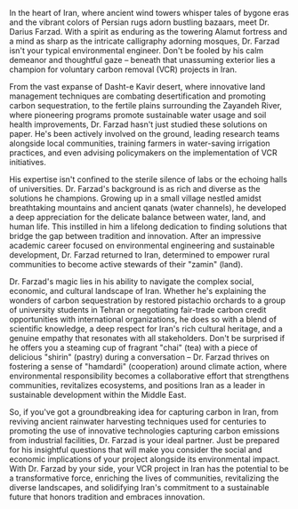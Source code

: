 In the heart of Iran, where ancient wind towers whisper tales of bygone eras and the vibrant colors of Persian rugs adorn bustling bazaars, meet Dr. Darius Farzad. With a spirit as enduring as the towering Alamut fortress and a mind as sharp as the intricate calligraphy adorning mosques, Dr. Farzad isn't your typical environmental engineer. Don't be fooled by his calm demeanor and thoughtful gaze – beneath that unassuming exterior lies a champion for voluntary carbon removal (VCR) projects in Iran.

From the vast expanse of Dasht-e Kavir desert, where innovative land management techniques are combating desertification and promoting carbon sequestration, to the fertile plains surrounding the Zayandeh River, where pioneering programs promote sustainable water usage and soil health improvements, Dr. Farzad hasn't just studied these solutions on paper. He's been actively involved on the ground, leading research teams alongside local communities, training farmers in water-saving irrigation practices, and even advising policymakers on the implementation of VCR initiatives.

His expertise isn't confined to the sterile silence of labs or the echoing halls of universities. Dr. Farzad's background is as rich and diverse as the solutions he champions. Growing up in a small village nestled amidst breathtaking mountains and ancient qanats (water channels), he developed a deep appreciation for the delicate balance between water, land, and human life. This instilled in him a lifelong dedication to finding solutions that bridge the gap between tradition and innovation. After an impressive academic career focused on environmental engineering and sustainable development, Dr. Farzad returned to Iran, determined to empower rural communities to become active stewards of their "zamin" (land).

Dr. Farzad's magic lies in his ability to navigate the complex social, economic, and cultural landscape of Iran. Whether he's explaining the wonders of carbon sequestration by restored pistachio orchards to a group of university students in Tehran or negotiating fair-trade carbon credit opportunities with international organizations, he does so with a blend of scientific knowledge, a deep respect for Iran's rich cultural heritage, and a genuine empathy that resonates with all stakeholders. Don't be surprised if he offers you a steaming cup of fragrant "chai" (tea) with a piece of delicious "shirin" (pastry) during a conversation – Dr. Farzad thrives on fostering a sense of "hamdardi" (cooperation) around climate action, where environmental responsibility becomes a collaborative effort that strengthens communities, revitalizes ecosystems, and positions Iran as a leader in sustainable development within the Middle East.

So, if you've got a groundbreaking idea for capturing carbon in Iran, from reviving ancient rainwater harvesting techniques used for centuries to promoting the use of innovative technologies capturing carbon emissions from industrial facilities, Dr. Farzad is your ideal partner. Just be prepared for his insightful questions that will make you consider the social and economic implications of your project alongside its environmental impact. With Dr. Farzad by your side, your VCR project in Iran has the potential to be a transformative force, enriching the lives of communities, revitalizing the diverse landscapes, and solidifying Iran's commitment to a sustainable future that honors tradition and embraces innovation. 
